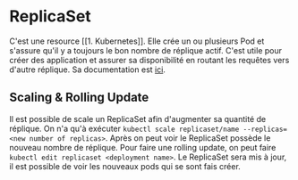 # ReplicaSet
C'est une resource [[1. Kubernetes]]. Elle crée un ou plusieurs Pod et s'assure qu'il y a toujours le bon nombre de réplique actif. C'est utile pour créer des application et assurer sa disponibilité en routant les requêtes vers d'autre réplique. Sa documentation est [ici](https://kubernetes.io/docs/concepts/workloads/controllers/replicaset/).

## Scaling & Rolling Update
Il est possible de scale un ReplicaSet afin d'augmenter sa quantité de réplique. On n'a qu'à exécuter `kubectl scale replicaset/name --replicas=<new number of replicas>`. Après on peut voir le ReplicaSet possède le nouveau nombre de réplique.
Pour faire une rolling update, on peut faire `kubectl edit replicaset <deployment name>`. Le ReplicaSet sera mis à jour, il est possible de voir les nouveaux pods qui se sont fais créer.